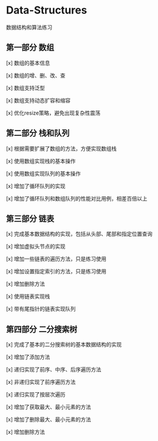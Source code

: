 # Data-Structures
数据结构和算法练习
## 第一部分 数组
[x] 数组的基本信息

[x] 数组的增、删、改、查

[x] 数组支持泛型

[x] 数组支持动态扩容和缩容

[x] 优化resize策略，避免出现复杂性震荡

## 第二部分 栈和队列
[x] 根据需要扩展了数组的方法，方便实现数组栈

[x] 使用数组实现栈的基本操作

[x] 使用数组实现队列的基本操作  

[x] 增加了循环队列的实现

[x] 增加了循环队列和数组队列的性能对比用例，相差百倍以上

## 第三部分 链表
[x] 完成基本数据结构的实现，包括从头部、尾部和指定位置查询

[x] 增加虚拟头节点的实现

[x] 增加一些链表的遍历方法，只是练习使用

[x] 增加设置指定索引的方法，只是练习使用

[x] 增加删除方法

[x] 使用链表实现栈

[x] 带有尾指针的链表实现队列

## 第四部分 二分搜索树

[x] 完成了基本的二分搜索树的基本数据结构的实现

[x] 增加了添加方法

[x] 递归实现了前序、中序、后序遍历方法

[x] 非递归实现了前序遍历方法

[x] 递归实现了按层次遍历

[x] 增加了获取最大、最小元素的方法

[x] 增加了删除最大、最小元素的方法

[x] 增加删除方法
